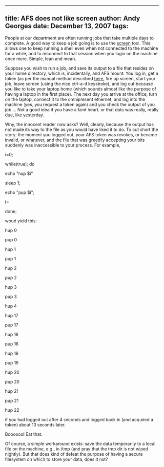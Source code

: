 -----
title:  AFS does not like screen
author: Andy Georges
date: December 13, 2007
tags: 
-----







People at our department are often running jobs that take multiple days
to complete. A good way to keep a job going is to use the
[screen](http://www.gnu.org/software/screen/) tool. This allows one to
keep running a shell even when not connected to the machine for a while,
and to reconnect to that session when you login on the machine once
more. Simple, lean and mean.


Suppose you wish to run a job, and save its output to a file that
resides on your home directory, which is, incidentally, and AFS mount.
You log in, get a token (as per the manual method described
[here](http://www.itkovian.net/base/afs-elis), fire up screen, start
your job, leave screen (using the nice ctrl-a-d keystroke), and log out
because you like to take your laptop home (which sounds almost like the
purpose of having a laptop in the first place). The next day you arrive
at the office, turn on the laptop, connect it to the omnipresent
ethernet, and log into the machine (yes, you request a token again) and
you check the output of you job ... Not a good idea if you have a faint
heart, or that data was really, really due, like yesterday.


Why, the innocent reader now asks? Well, clearly, because the output has
not made its way to the file as you would have liked it to do. To cut
short the story: the moment you logged out, your AFS token was revokes,
or became invalid, or whatever, and the file that was greedily accepting
your bits suddenly was inaccessible to your process. For example,





i=0;


while(true); do


echo "hup $i"


sleep 1;


echo "pup $i";


i=


done;


woud yield this:


hup 0


pup 0


hup 1


pup 1


hup 2


pup 2


hup 3


pup 3


hup 4


hup 17


pup 17


hup 18


pup 18


hup 19


pup 19


hup 20


pup 20


hup 21


pup 21


hup 22


if you had logged out after 4 seconds and logged back in (and acquired a
token) about 13 seconds later.


Boooooo! Eat that.


Of course, a simple workaround exists: save the data temporarily to a
local file on the machine, e.g., in /tmp (and pray that the tmp dir is
not wiped nightly). But that does kind of defeat the purpose of having a
secure filesystem on which to store your data, does it not?




